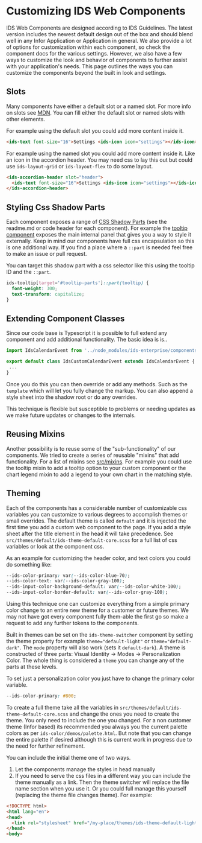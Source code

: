 # Customizing IDS Web Components

IDS Web Components are designed according to IDS Guidelines. The latest version includes the newest default design out of the box and should blend well in any Infor Application or Application in general. We also provide a lot of options for customization within each component, so check the component docs for the various settings. However, we also have a few ways to customize the look and behavior of
components to further assist with your application's needs. This page outlines the ways you can customize the components beyond the built in look and settings.

## Slots

Many components have either a default slot or a named slot. For more info on slots see [MDN](https://developer.mozilla.org/en-US/docs/Web/HTML/Element/slot). You can fill either the default slot or named slots with other elements.

For example using the default slot you could add more content inside it.

```html
<ids-text font-size="16">Settings <ids-icon icon="settings"></ids-icon></ids-text>
```

For example using the named slot you could add more content inside it. Like an icon in the accordion header. You may need css to lay this out but could use `ids-layout-grid` or `ids-layout-flex` to do some layout.

```html
<ids-accordion-header slot="header">
  <ids-text font-size="16">Settings <ids-icon icon="settings"></ids-icon></ids-text>
</ids-accordion-header>
```

## Styling Css Shadow Parts

Each component exposes a range of [CSS Shadow Parts](https://developer.mozilla.org/en-US/docs/Web/CSS/::part) (see the readme.md or code header for each component). For example the [tooltip component](https://github.com/infor-design/enterprise-wc/blob/main/src/components/ids-tooltip/ids-tooltip.ts#L76) exposes the main internal panel that gives you a way to style it externally. Keep in mind our components have full css encapsulation so this is one additional way. If you find a place where a `::part` is needed feel free to make an issue or pull request.

You can target this shadow part with a css selector like this using the tooltip ID and the `::part`.

```css
ids-tooltip[target='#tooltip-parts']::part(tooltip) {
  font-weight: 300;
  text-transform: capitalize;
}
```

## Extending Component Classes

Since our code base is Typescript it is possible to full extend any component and add additional functionality. The basic idea is is..

```js
import IdsCalendarEvent from '../node_modules/ids-enterprise/components/ids-calendar/ids-calendar-event';

export default class IdsCustomCalendarEvent extends IdsCalendarEvent {
 ...
}
```

Once you do this you can then override or add any methods. Such as the `template` which will let you fully change the markup. You can also append a style sheet into the shadow root or do any overrides.

This technique is flexible but susceptible to problems or needing updates as we make future updates or changes to the internals.

## Reusing Mixins

Another possibility is to reuse some of the "sub-functionality" of our components. We tried to create a series of reusable "mixins" that add functionality. For a list of mixins see [src/mixins](https://github.com/infor-design/enterprise-wc/tree/main/src/mixins). For example you could use the tooltip mixin to add a tooltip option to your custom component or the chart legend mixin to add a legend to your own chart in the matching style.

## Theming

Each of the components has a considerable number of customizable css variables you can customize to various degrees to accomplish themes or small overrides. The default theme is called `default` and it is injected the first time you add a custom web component to the page. If you add a style sheet after the title element in the head it will take precedence. See `src/themes/default/ids-theme-default-core.scss` for a full list of css variables or look at the component css.

As an example for customizing the header color, and text colors you could do something like:

```css
--ids-color-primary: var(--ids-color-blue-70);
--ids-color-text: var(--ids-color-gray-100);
--ids-input-color-background-default: var(--ids-color-white-100);
--ids-input-color-border-default: var(--ids-color-gray-100);
```

Using this technique one can customize everything from a simple primary color change to an entire new theme for a customer or future themes. We may not have got every component fully them-able the first go so make a request to add any further tokens to the components.

Built in themes can be set on the `ids-theme-switcher` component by setting the theme property for example `theme="default-light"` or `theme="default-dark"`. The `mode` property will also work (sets it `default-dark`). A theme is constructed of three parts: Visual Identity -> Modes -> Personalization Color. The whole thing is considered a `theme` you can change any of the parts at these levels.

To set just a personalization color you just have to change the primary color variable.

```css
--ids-color-primary: #800;
```

To create a full theme take all the variables in `src/themes/default/ids-theme-default-core.scss` and change the ones you need to create the theme. You only need to include the one you changed. For a non customer theme (Infor based) its recommended you always you the current palette colors as per `ids-color/demos/palette.html`. But note that you can change the entire palette if desired although this is current work in progress due to the need for further refinement.

You can include the initial theme one of two ways.

1. Let the components manage the styles in head manually
2. If you need to serve the css files in a different way you can include the theme manually as a link. Then the theme switcher will replace the file name section when you use it. Or you could full manage this yourself (replacing the theme file changes theme). For example:

```html
<!DOCTYPE html>
<html lang="en">
<head>
  <link rel="stylesheet" href="/my-place/themes/ids-theme-default-light.css">
</head>
<body>
```
